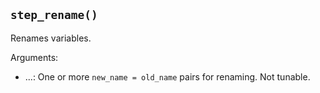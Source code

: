 ## `step_rename()`

Renames variables.

Arguments:
* ...: One or more `new_name = old_name` pairs for renaming. Not tunable.

